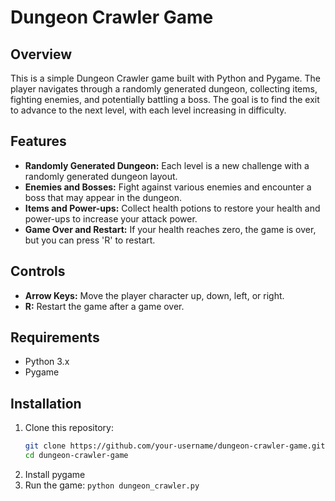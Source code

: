 # Dungeon Crawler Game

## Overview

This is a simple Dungeon Crawler game built with Python and Pygame. The player navigates through a randomly generated dungeon, collecting items, fighting enemies, and potentially battling a boss. The goal is to find the exit to advance to the next level, with each level increasing in difficulty.

## Features

- **Randomly Generated Dungeon:** Each level is a new challenge with a randomly generated dungeon layout.
- **Enemies and Bosses:** Fight against various enemies and encounter a boss that may appear in the dungeon.
- **Items and Power-ups:** Collect health potions to restore your health and power-ups to increase your attack power.
- **Game Over and Restart:** If your health reaches zero, the game is over, but you can press 'R' to restart.

## Controls

- **Arrow Keys:** Move the player character up, down, left, or right.
- **R:** Restart the game after a game over.

## Requirements

- Python 3.x
- Pygame

## Installation

1. Clone this repository:
   ```bash
   git clone https://github.com/your-username/dungeon-crawler-game.git
   cd dungeon-crawler-game
2. Install pygame
3. Run the game:
   ```python dungeon_crawler.py```
